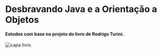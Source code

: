 # Desbravando Java e a Orientação a Objetos
#### Estudos com base no projeto do livro de Rodrigo Turini.

![capa livro](https://github.com/Caio-Cesar-dev/orientacao_objetos/assets/148168603/beeeb0df-167c-45d1-a043-9e607aabdcab)
